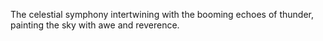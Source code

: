 The celestial symphony intertwining with the booming echoes of thunder, painting the sky with awe and reverence.